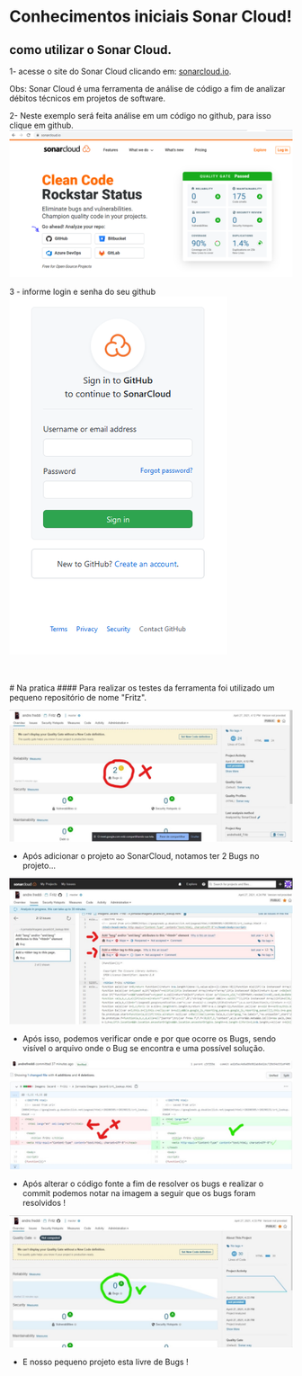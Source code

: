 # Conhecimentos iniciais Sonar Cloud!

## como utilizar o Sonar Cloud. 

1- acesse o site do Sonar Cloud clicando em: [sonarcloud.io](https://sonarcloud.io/).

Obs: Sonar Cloud é uma ferramenta de análise de código a fim de analizar débitos técnicos em projetos de software. 

2- Neste exemplo será feita análise em um código no github, para isso clique em github.  
![](images/sonar1.png)

3 - informe login e senha do seu github
<br>
![](images/login_git.png)


<br>
<br>
# Na pratica
#### Para realizar os testes da ferramenta foi utilizado um pequeno repositório de nome "Fritz".
<br>

![](imagens/1.jpg)

- Após adicionar o projeto ao SonarCloud, notamos ter 2 Bugs no projeto...

![](imagens/2.jpg)

- Após isso, podemos verificar onde e por que ocorre os Bugs, sendo visível o arquivo onde o Bug se encontra e uma possível solução.

![](imagens/3.jpg)

- Após alterar o código fonte a fim de resolver os bugs e realizar o commit podemos notar na imagem a seguir que os bugs foram resolvidos !

![](imagens/4.jpg)

- E nosso pequeno projeto esta livre de Bugs !
